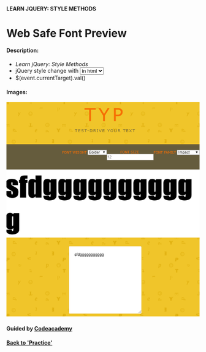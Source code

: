 
#### LEARN JQUERY: STYLE METHODS

# Web Safe Font Preview

#### Description:
- *Learn jQuery: Style Methods*
- jQuery style change with <select>&<option> in html
- $(event.currentTarget).val()

#### Images:
![picture](img/websafe.png)


#### Guided by [Codeacademy](http://ssqt.co/mQfdNdy)
#### [Back to 'Practice'](https://github.com/soohyeok/Practice)
